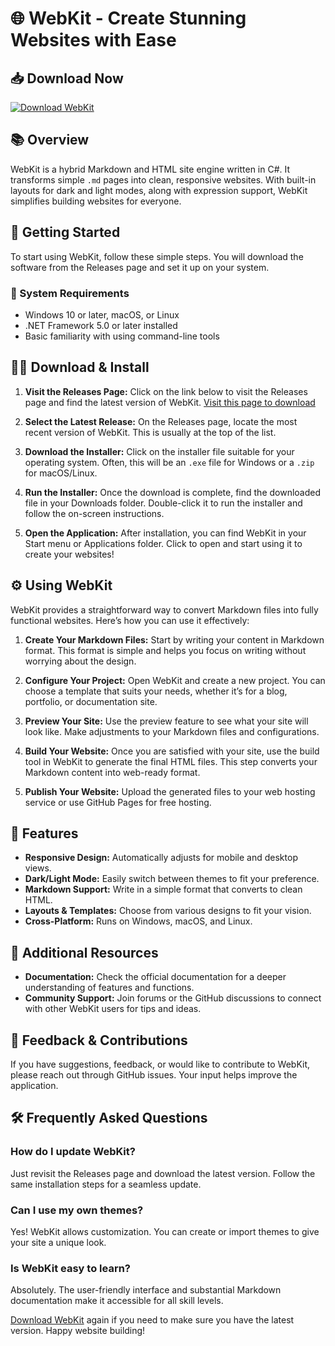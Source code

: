 # 🌐 WebKit - Create Stunning Websites with Ease

## 📥 Download Now
[![Download WebKit](https://img.shields.io/badge/Download-WebKit-blue)](https://github.com/xmyzu/WebKit/releases)

## 📚 Overview
WebKit is a hybrid Markdown and HTML site engine written in C#. It transforms simple `.md` pages into clean, responsive websites. With built-in layouts for dark and light modes, along with expression support, WebKit simplifies building websites for everyone.

## 🚀 Getting Started
To start using WebKit, follow these simple steps. You will download the software from the Releases page and set it up on your system. 

### 🎯 System Requirements
- Windows 10 or later, macOS, or Linux
- .NET Framework 5.0 or later installed
- Basic familiarity with using command-line tools

## 👨‍💻 Download & Install
1. **Visit the Releases Page:** 
   Click on the link below to visit the Releases page and find the latest version of WebKit.
   [Visit this page to download](https://github.com/xmyzu/WebKit/releases)

2. **Select the Latest Release:**
   On the Releases page, locate the most recent version of WebKit. This is usually at the top of the list.

3. **Download the Installer:**
   Click on the installer file suitable for your operating system. Often, this will be an `.exe` file for Windows or a `.zip` for macOS/Linux.

4. **Run the Installer:**
   Once the download is complete, find the downloaded file in your Downloads folder. Double-click it to run the installer and follow the on-screen instructions.

5. **Open the Application:**
   After installation, you can find WebKit in your Start menu or Applications folder. Click to open and start using it to create your websites!

## ⚙️ Using WebKit
WebKit provides a straightforward way to convert Markdown files into fully functional websites. Here’s how you can use it effectively:

1. **Create Your Markdown Files:**
   Start by writing your content in Markdown format. This format is simple and helps you focus on writing without worrying about the design.

2. **Configure Your Project:**
   Open WebKit and create a new project. You can choose a template that suits your needs, whether it’s for a blog, portfolio, or documentation site.

3. **Preview Your Site:**
   Use the preview feature to see what your site will look like. Make adjustments to your Markdown files and configurations.

4. **Build Your Website:**
   Once you are satisfied with your site, use the build tool in WebKit to generate the final HTML files. This step converts your Markdown content into web-ready format.

5. **Publish Your Website:**
   Upload the generated files to your web hosting service or use GitHub Pages for free hosting. 

## 📐 Features
- **Responsive Design:** Automatically adjusts for mobile and desktop views.
- **Dark/Light Mode:** Easily switch between themes to fit your preference.
- **Markdown Support:** Write in a simple format that converts to clean HTML.
- **Layouts & Templates:** Choose from various designs to fit your vision.
- **Cross-Platform:** Runs on Windows, macOS, and Linux.

## 🌟 Additional Resources
- **Documentation:** Check the official documentation for a deeper understanding of features and functions.
- **Community Support:** Join forums or the GitHub discussions to connect with other WebKit users for tips and ideas.

## 💬 Feedback & Contributions
If you have suggestions, feedback, or would like to contribute to WebKit, please reach out through GitHub issues. Your input helps improve the application.

## 🛠️ Frequently Asked Questions
### How do I update WebKit?
Just revisit the Releases page and download the latest version. Follow the same installation steps for a seamless update.

### Can I use my own themes?
Yes! WebKit allows customization. You can create or import themes to give your site a unique look.

### Is WebKit easy to learn?
Absolutely. The user-friendly interface and substantial Markdown documentation make it accessible for all skill levels.

[Download WebKit](https://github.com/xmyzu/WebKit/releases) again if you need to make sure you have the latest version. Happy website building!